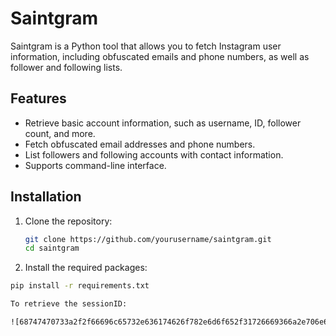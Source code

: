 # Saintgram

Saintgram is a Python tool that allows you to fetch Instagram user information, including obfuscated emails and phone numbers, as well as follower and following lists.

## Features

- Retrieve basic account information, such as username, ID, follower count, and more.
- Fetch obfuscated email addresses and phone numbers.
- List followers and following accounts with contact information.
- Supports command-line interface.

## Installation

1. Clone the repository:
   ```bash
   git clone https://github.com/yourusername/saintgram.git
   cd saintgram

2. Install the required packages:
  ```bash
  pip install -r requirements.txt

To retrieve the sessionID:

![68747470733a2f2f66696c65732e636174626f782e6d6f652f31726669366a2e706e67](https://github.com/user-attachments/assets/bae27ec6-f1c3-42d1-997f-d2b63569b838)





